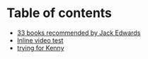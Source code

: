 # Table of contents

* [33 books recommended by Jack Edwards](README.md)
* [Inline video test](inline-video-test.md)
* [trying for Kenny](trying-for-kenny.md)
